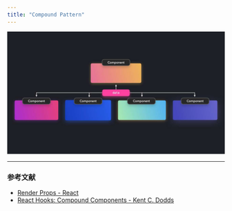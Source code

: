 ```yaml
---
title: "Compound Pattern"
---
```


![](/images/learning-patterns/compound-pattern-1280w.jpg)

---

### 参考文献

* [Render Props - React](https://reactjs.org/docs/render-props.html)
* [React Hooks: Compound Components - Kent C. Dodds](https://kentcdodds.com/blog/compound-components-with-react-hooks)
